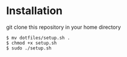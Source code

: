 # Installation

git clone this repository in your home directory

    $ mv dotfiles/setup.sh .
    $ chmod +x setup.sh
    $ sudo ./setup.sh
